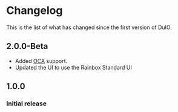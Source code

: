 # Changelog

This is the list of what has changed since the first version of DuIO.

## 2.0.0-Beta

- Added [OCA](http://rainboxlab.org/tools/oca/) support.
- Updated the UI to use the Rainbox Standard UI

## 1.0.0

### Initial release

